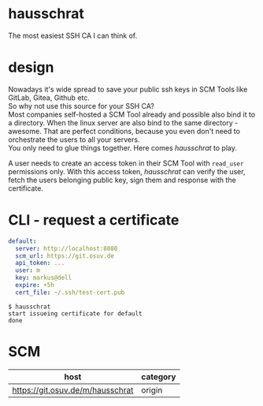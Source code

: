 # hausschrat

The most easiest SSH CA I can think of.

# design

Nowadays it's wide spread to save your public ssh keys in SCM Tools like GitLab, Gitea, Github etc.  
So why not use this source for your SSH CA?  
Most companies self-hosted a SCM Tool already and possible also bind it to a directory. When the linux server are also bind to the same directory - awesome. That are perfect conditions, because you even don't need to orchestrate the users to all your servers.    
You only need to glue things together. Here comes _hausschrat_ to play.

A user needs to create an access token in their SCM Tool with `read_user` permissions only. With this access token, _hausschrat_ can verify the user, fetch the users belonging public key, sign them and response with the certificate.

# CLI - request a certificate

```yml
default:
  server: http://localhost:8080
  scm_url: https://git.osuv.de
  api_token: ...
  user: m
  key: markus@dell
  expire: +5h
  cert_file: ~/.ssh/test-cert.pub
```

```shell
$ hausschrat
start issueing certificate for default
done
```

# SCM

| **host** | **category** |
| --- | --- |
| https://git.osuv.de/m/hausschrat | origin |

